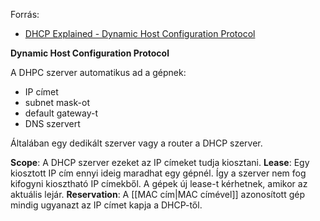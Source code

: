 Forrás:
- [DHCP Explained - Dynamic Host Configuration Protocol](https://www.youtube.com/watch?v=e6-TaH5bkjo)

**Dynamic Host Configuration Protocol**

A DHPC szerver automatikus ad a gépnek:
- IP címet
- subnet mask-ot
- default gateway-t
- DNS szervert

Általában egy dedikált szerver vagy a router a DHCP szerver.

**Scope**: A DHCP szerver ezeket az IP címeket tudja kiosztani.
**Lease**: Egy kiosztott IP cím ennyi ideig maradhat egy gépnél. Így a szerver nem fog kifogyni kiosztható IP címekből. A gépek új lease-t kérhetnek, amikor az aktuális lejár.
**Reservation**: A [[MAC cím|MAC címével]] azonosított gép mindig ugyanazt az IP címet kapja a DHCP-től.